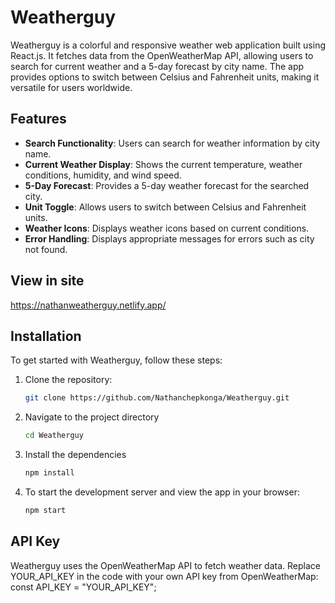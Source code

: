 # Weatherguy

Weatherguy is a colorful and responsive weather web application built using React.js. It fetches data from the OpenWeatherMap API, allowing users to search for current weather and a 5-day forecast by city name. The app provides options to switch between Celsius and Fahrenheit units, making it versatile for users worldwide.

## Features

- **Search Functionality**: Users can search for weather information by city name.
- **Current Weather Display**: Shows the current temperature, weather conditions, humidity, and wind speed.
- **5-Day Forecast**: Provides a 5-day weather forecast for the searched city.
- **Unit Toggle**: Allows users to switch between Celsius and Fahrenheit units.
- **Weather Icons**: Displays weather icons based on current conditions.
- **Error Handling**: Displays appropriate messages for errors such as city not found.

## View in site

https://nathanweatherguy.netlify.app/

## Installation

To get started with Weatherguy, follow these steps:

1. Clone the repository:
   ```bash
   git clone https://github.com/Nathanchepkonga/Weatherguy.git

2. Navigate to the project directory
   ```bash
   cd Weatherguy

3. Install the dependencies
   ```bash
   npm install

4. To start the development server and view the app in your browser:
   ```bash
   npm start

## API Key
Weatherguy uses the OpenWeatherMap API to fetch weather data. Replace YOUR_API_KEY in the code with your own API key from OpenWeatherMap:
   const API_KEY = "YOUR_API_KEY";

